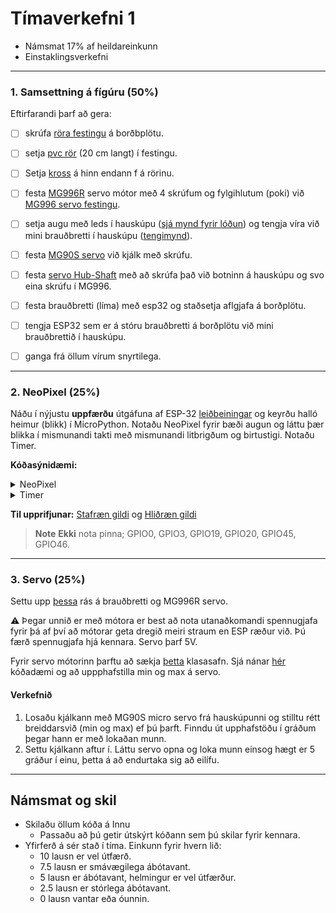 # Tímaverkefni 1

- Námsmat 17% af heildareinkunn
- Einstaklingsverkefni

---

### 1. Samsettning á fígúru (**50%**)

Eftirfarandi þarf að gera:

- [ ] skrúfa [röra festingu](https://github.com/VESM3/IOT/blob/main/Myndir/samsettning/festing.jpg) á borðbplötu.
- [ ] setja  [pvc rör](https://github.com/VESM3/IOT/blob/main/Myndir/samsettning/pvc_ror.jpg) (20 cm langt) í festingu.
- [ ] Setja  [kross](https://github.com/VESM3/IOT/blob/main/Myndir/samsettning/kross.jpg) á hinn endann f á rörinu. 
- [ ] festa [MG996R](https://github.com/VESM3/IOT/blob/main/Myndir/samsettning/Servo-MG996.jpg) servo mótor með 4 skrúfum og fylgihlutum (poki) við [MG996 servo festingu](https://github.com/VESM3/IOT/blob/main/Myndir/samsettning/mount_servo.jpg).
- [ ] setja augu með leds í hauskúpu ([sjá mynd fyrir lóðun](https://github.com/VESM3/IOT/blob/main/Myndir/augu.png)) og tengja víra við mini brauðbretti í hauskúpu ([tengimynd](https://github.com/VESM3/IOT/blob/main/Myndir/augu_breadboard.png)).
- [ ] festa [MG90S servo](https://github.com/VESM3/IOT/blob/main/Myndir/samsettning/MG90S.webp) við kjálk með skrúfu.
- [ ] festa [servo Hub-Shaft](https://github.com/VESM3/IOT/blob/main/Myndir/samsettning/shaft_servo.jpg) með að skrúfa það við botninn á hauskúpu og svo eina skrúfu í MG996.
- [ ] festa brauðbretti (líma) með esp32 og staðsetja aflgjafa á borðplötu.
- [ ] tengja ESP32 sem er á stóru brauðbretti á borðplötu við mini brauðbrettið í hauskúpu. 
- [ ] ganga frá öllum vírum snyrtilega.


---

### 2. NeoPixel (**25%**)

Náðu í nýjustu **uppfærðu** útgáfuna af ESP-32 [leiðbeiningar](https://github.com/VESM1VS/AFANGI/blob/main/Kennsluefni/ESP_Uppsetning.md) og keyrðu halló heimur (blikk) í MicroPython.
Notaðu NeoPixel fyrir bæði augun og láttu þær blikka í mismunandi takti með mismunandi litbrigðum og birtustigi. Notaðu Timer.

**Kóðasýnidæmi:**

<details>
<summary>NeoPixel</summary>
<br>

```python

from machine import Pin
from neopixel import NeoPixel
from time import sleep_ms

neo = NeoPixel(Pin(42), 2)   #  2 x Leds

# slökktu á báðum leds
neo.fill([0, 0, 0])

# Allar NeoPixel perurnar lýsa rauðu ljósi í eina sekúndu með fill aðferð.
neo.fill([255, 0, 0])
neo.write()
sleep_ms(1000)

# LED nr 2 er lýst með grænum lit
neo[1] = [0, 255, 0]
neo.write()

```

</details>
<details>
  <summary>Timer</summary>

```python
from machine import Pin, Timer
from time import sleep_ms
from neopixel import NeoPixel

neo = NeoPixel(Pin(45), 8)

neo.fill([0, 0, 0])
neo.write()

RAUTT = [255, 0, 0]
BLATT = [0, 0, 255
SLOKKT = [0, 0, 0]

syna_rautt = True

def blikka_null_og_einn(t):
    global syna_rautt
    if syna_rautt: # if syna_rautt == True
        neo[0] = RAUTT
        neo[1] = BLATT
        neo.write()
    else:
        neo[0] = BLATT
        neo[1] = RAUTT
        neo.write()
    syna_rautt = not syna_rautt

tim = Timer(0)
tim.init(period=1000, mode=Timer.PERIODIC, callback=blikka_null_og_einn)

```
</details>

**Til upprifjunar:** [Stafræn gildi](https://github.com/VESM1VS/AFANGI/blob/main/Kennsluefni/digital.md) og [Hliðræn gildi](https://github.com/VESM1VS/AFANGI/blob/main/Kennsluefni/analog.md)

> **Note**
> **Ekki** nota pinna; GPIO0, GPIO3, GPIO19, GPIO20, GPIO45, GPIO46. 

<!-- [`ticks_ms`](https://github.com/VESM2VT/ESP32/blob/main/kodi/ticks.md) og [sýnidæmi](https://wokwi.com/projects/390068539029210113). -->

---

### 3. Servo (**25%**)
Settu upp [þessa](https://raw.githubusercontent.com/VESM3/IOT/refs/heads/main/Myndir/servo_kjalki.png) rás á brauðbretti og MG996R servo. 

:warning: Þegar unnið er með mótora er best að nota utanaðkomandi spennugjafa fyrir þá af því að mótorar geta dregið meiri straum en ESP ræður við. Þú færð spennugjafa hjá kennara. Servo þarf 5V.

Fyrir servo mótorinn þarftu að sækja [þetta](https://github.com/pvanallen/esp32-getstarted/blob/master/examples/servo.py) klasasafn. Sjá nánar [hér](https://github.com/pvanallen/esp32-getstarted/blob/master/docs/servo.md) kóðadæmi og að uppphafstilla min og max á servo.

#### Verkefnið
1. Losaðu kjálkann með MG90S micro servo frá hauskúpunni og stilltu rétt breiddarsvið (min og max) ef þú þarft. Finndu út upphafstöðu í gráðum þegar hann er með lokaðan munn.
1. Settu kjálkann aftur í. Láttu servo opna og loka munn einsog hægt er 5 gráður í einu, þetta á að endurtaka sig að eilífu.

---

## Námsmat og skil

- Skilaðu öllum kóða á Innu
  - Passaðu að þú getir útskýrt kóðann sem þú skilar fyrir kennara.
- Yfirferð á sér stað í tíma. Einkunn fyrir hvern lið: 
    - 10 lausn er vel útfærð.
    - 7.5 lausn er smávægilega ábótavant.
    - 5 lausn er ábótavant, helmingur er vel útfærður.
    - 2.5 lausn er stórlega ábótavant.
    - 0 lausn vantar eða óunnin.



